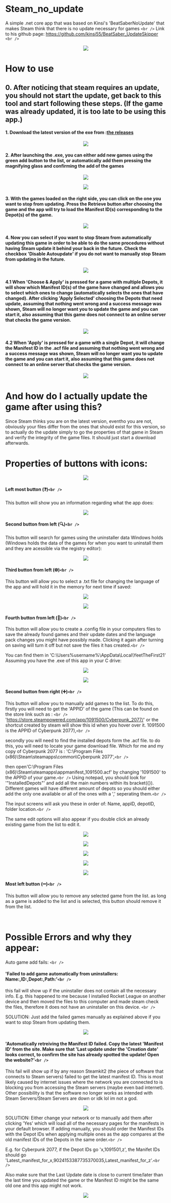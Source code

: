 # Steam_no_update

A simple .net core app that was based on Kinsi's 'BeatSaberNoUpdate' that makes Steam think that there is no update necessary for games `<br />`
Link to his github page:
https://github.com/kinsi55/BeatSaber_UpdateSkipper `<br />`

<p align="center">
  <img src="tutorial_Images\Ver 1.0.0.0 Main Screen.png">
</p>

# How to use

## 0. After noticing that steam requires an update, you should not start the update, get back to this tool and start following these steps. (If the game was already updated, it is too late to be using this app.)

#### 1. Download the latest version of the exe from :[the releases](https://github.com/YeetTheFirst21/Steam_No_Update/releases)

<p align="center">
  <img src="tutorial_Images\Tutorial01.png">
</p>

#### 2. After launching the .exe, you can either add new games using the green add button to the list, or automatically add them pressing the magnifying glass and confirming the add of the games

<p align="center">
  <img src="tutorial_Images\Tutorial02.png">
</p>

<p align="center">
  <img src="tutorial_Images\Tutorial03.png">
</p>

#### 3. With the games loaded on the right side, you can click on the one you want to stop from updating. Press the Retrieve button after choosing the game and the app will try to load the Manifest ID(s) corresponding to the Depot(s) of the game.

<p align="center">
  <img src="tutorial_Images\Tutorial04.png">
</p>

#### 4. Now you can select if you want to stop Steam from automatically updating this game in order to be able to do the same procedures without having Steam update it behind your back in the future. Check the checkbox 'Disable Autoupdate' if you do not want to manually stop Steam from updating in the future.

<p align="center">
  <img src="tutorial_Images\Tutorial05.png">
</p>

#### 4.1  When 'Choose & Apply'  is pressed for a game with multiple Depots, it will show which Manifest ID(s) of the game have changed and allows you to select which ones to change (automatically selects the ones that have changed). After clicking 'Apply Selected' choosing the Depots that need update, assuming that nothing went wrong and a success message was shown, Steam will no longer want you to update the game and you can start it, also assuming that this game does not connect to an online server that checks the game version.

<p align="center">
  <img src="tutorial_Images\Tutorial05_1.png">
</p>

#### 4.2 When 'Apply'  is pressed for a game with a single Depot, it will change the Manifest ID in the .acf file and assuming that nothing went wrong and a success message was shown, Steam will no longer want you to update the game and you can start it, also assuming that this game does not connect to an online server that checks the game version.

<p align="center">
  <img src="tutorial_Images\Tutorial05_2.png">
</p>

# And how do I actually update the game after using this?

Since Steam thinks you are on the latest version, eventho you are not, obviously your files differ from the ones that should exist for this version, so to actually do the update simply to go the properties of that game in Steam and verify the integrity of the game files. It should just start a download afterwards.

# Properties of buttons with icons:

<p align="center">
  <img src="tutorial_Images\Tutorial06.png">
</p>

#### Left most button (❓)`<br />`

This button will show you an information regarding what the app does:

<p align="center">
  <img src="tutorial_Images\Tutorial07.png">
</p>

#### Second button from left (🔍)`<br />`

This button will search for games using the uninstaller data Windows holds (Windows holds the data of the games for when you want to uninstall them and they are acessible via the registry editor):

<p align="center">
  <img src="tutorial_Images\Tutorial08.png">
</p>

#### Third button from left (🌐)`<br />`

This button will allow you to select a .txt file for changing the language of the app and will hold it in the memory for next time if saved:

<p align="center">
  <img src="tutorial_Images\Tutorial09_1.png">
</p>
<p align="center">
  <img src="tutorial_Images\Tutorial09_2.png">
</p>

#### Fourth button from left (💾)`<br />`

This button will allow you to create a .config file in your computers files to save the already found games and their update dates and the language pack changes you might have possibly made. Clicking it again after turning on saving will turn it off but not save the files it has created.`<br />`

You can find them in 'C:\Users\%username%\AppData\Local\YeetTheFirst21' Assuming you have the .exe of this app in your C drive:

<p align="center">
  <img src="tutorial_Images\Tutorial10_1.png">
</p>

<p align="center">
  <img src="tutorial_Images\Tutorial10_2.png">
</p>

#### Second button from right (➕)`<br />`

This button will allow you to manually add games to the list. To do this, firstly you will need to get the 'APPID' of the game (This can be found on the store link such as : `<br />`
'https://store.steampowered.com/app/1091500/Cyberpunk_2077/' or the shortcut created by steam will show this id when you hover over it. 1091500 is the APPID of Cyberpunk 2077),`<br />`

secondly you will need to find the installed depots form the .acf file. to do this, you will need to  locate your game download file. Which for me and my copy of Cyberpunk 2077 is : 'C:\Program Files (x86)\Steam\steamapps\common\Cyberpunk 2077',`<br />`

then open'C:\Program Files (x86)\Steam\steamapps\appmanifest_1091500.acf' by changing '1091500' to the APPID of your game.`<br />`
Using notepad, you should look for '"InstalledDepots"' and add all the main numbers within its bracket({}). Different games will have different amount of depots so you should either add the only one available or all of the ones with a ',' seperating them.`<br />`

The input screens will ask you these in order of: Name, appID, depotID, folder location.`<br />`

The same edit options will also appear if you double click an already existing game from the list to edit it.

<p align="center">
  <img src="tutorial_Images\Tutorial11_1.png">
</p>

<p align="center">
  <img src="tutorial_Images\Tutorial11_2.png">
</p>
<p align="center">
  <img src="tutorial_Images\Tutorial11_2_acfFile.png">
</p>
<p align="center">
  <img src="tutorial_Images\Tutorial11_3.png">
</p>
<p align="center">
  <img src="tutorial_Images\Tutorial11_4.png">
</p>

#### Most left button (➖)`<br />`

This button will allow you to remove any selected game from the list. as long as a game is added to the list and is selected, this button should remove it from the list.

<br />

# Possible Errors and why they appear:

Auto game add fails: `<br />`

#### 'Failed to add game automatically from uninstallers: Name:,ID:,Depot:,Path:'`<br />`

this fail will show up if the uninstaller does not contain all the necessary info. E.g. this happened to me because I installed Rocket League on another device and then moved the files to this computer and made steam check the files, therefore it does not have an uninstaller on this device. `<br />`

SOLUTION: Just add the failed games manually as explained above if you want to stop Steam from updating them.

<p align="center">
  <img src="tutorial_Images\Tutorial12_gameAdd.png">
</p>

#### 'Automatically retreiving the Manifest ID failed. Copy the latest 'Manifest ID' from the site. Make sure that 'Last update under the 'Creation date' looks correct, to confirm the site has already spotted the update! Open the website?'`<br />`

This fail will show up if by any reason Steamkit2 (the piece of software that connects to Steam servers) failed to get the latest manifest ID. This is most likely caused by internet issues where the network you are connected to is blocking you from accessing the Steam servers (maybe even bad internet). Other possibility is that the software no longer works as intended with Steam Servers/Steam Servers are down or idk lol im not a god.

<p align="center">
  <img src="tutorial_Images\Tutorial13_Manifest_retrieve_fail.png">
</p>

SOLUTION: Either change your network or to manually add them after clicking 'Yes' which will load all of the necessary pages for the manifests in your default browser. If adding manually, you should order the Manifest IDs with the Depot IDs when applying multiple ones as the app compares at the old manifest IDs of the Depots in the same order.`<br />`

E.g. for Cyberpunk 2077, if the Depot IDs go 'x,1091501,z', the Manifet IDs should go 'Latest_manifest_for_x,9024153387735370035,Latest_manifest_for_z'.`<br />`

 Also make sure that the Last Update date is close to current time/later than the last time you updated the game or the Manifest ID might be the same old one and this app might not work.

<p align="center">
  <img src="tutorial_Images\Tutorial13_Manifestt_Online.png">
</p>
